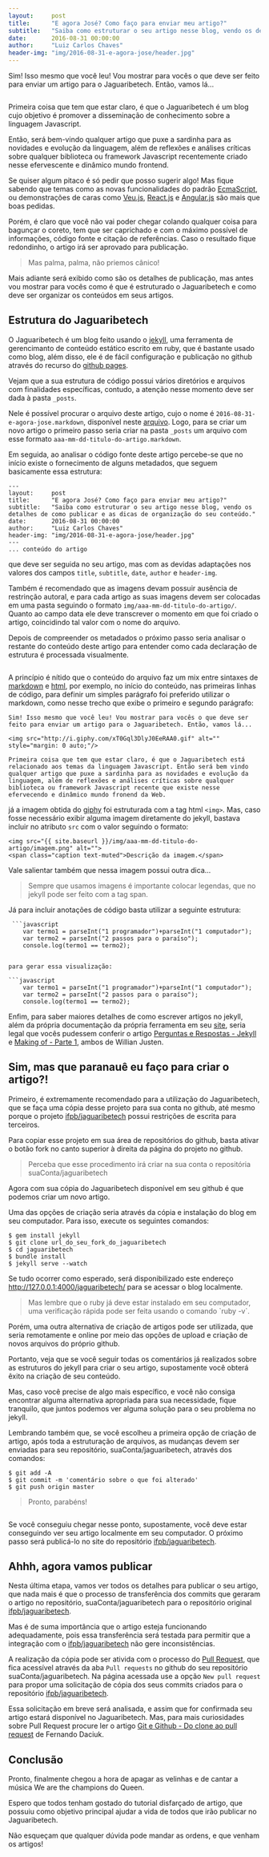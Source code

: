 ```yaml
---
layout:     post
title:      "E agora José? Como faço para enviar meu artigo?"
subtitle:   "Saiba como estruturar o seu artigo nesse blog, vendo os detalhes de como publicar e as dicas de organização do seu conteúdo."
date:       2016-08-31 00:00:00
author:     "Luiz Carlos Chaves"
header-img: "img/2016-08-31-e-agora-jose/header.jpg"
---
```


Sim! Isso mesmo que você leu! Vou mostrar para vocês o que deve ser feito para enviar um artigo para o Jaguaribetech. Então, vamos lá...

<img src="http://i.giphy.com/xT0Gql3DlyJ0EeRAA0.gif" alt="" style="margin: 0 auto;"/>

Primeira coisa que tem que estar claro, é que o Jaguaribetech é um blog cujo objetivo é promover a disseminação de conhecimento sobre a linguagem Javascript.

Então, será bem-vindo qualquer artigo que puxe a sardinha para as novidades e evolução da linguagem, além de reflexões e análises críticas sobre qualquer biblioteca ou framework Javascript recentemente criado nesse efervescente e dinâmico mundo frontend.

Se quiser algum pitaco é só pedir que posso sugerir algo! Mas fique sabendo que temas como as novas funcionalidades do padrão <a href="http://www.ecma-international.org/publications/standards/Ecma-262.htm">EcmaScript</a>, ou demonstrações de caras como <a href="https://vuejs.org/">Veu.js</a>, <a href="https://facebook.github.io/react/">React.js</a> e <a href="https://angularjs.org/">Angular.js</a> são mais que boas pedidas.

Porém, é claro que você não vai poder chegar colando qualquer coisa para bagunçar o coreto, tem que ser caprichado e com o máximo possível de informações, código fonte e citação de referências. Caso o resultado fique redondinho, o artigo irá ser aprovado para publicação.

<blockquote>Mas palma, palma, não priemos cânico!</blockquote>

Mais adiante será exibido como são os detalhes de publicação, mas antes vou mostrar para vocês como é que é estruturado o Jaguaribetech e como deve ser organizar os conteúdos em seus artigos.

<h2 class="section-heading">Estrutura do Jaguaribetech</h2>

O Jaguaribetech é um blog feito usando o <a href="http://jekyllrb.com/">jekyll</a>, uma ferramenta de gerencimanto de conteúdo estático escrito em ruby, que é bastante usado como blog, além disso, ele é de fácil configuração e publicação no github através do recurso do <a href="https://pages.github.com/">github pages</a>.

Vejam que a sua estrutura de código possui vários diretórios e arquivos com finalidades específicas, contudo, a atenção nesse momento deve ser dada à pasta `_posts`.

Nele é possível procurar o arquivo deste artigo, cujo o nome é `2016-08-31-e-agora-jose.markdown`, disponível neste <a href="https://github.com/ifpb/jaguaribetech/blob/master/_posts/2016-08-31-e-agora-jose.markdown">arquivo</a>. Logo, para se criar um novo artigo o primeiro passo seria criar na pasta `_posts` um arquivo com esse formato `aaa-mm-dd-titulo-do-artigo.markdown`.

Em seguida, ao analisar o código fonte deste artigo percebe-se que no início existe o fornecimento de alguns metadados, que seguem basicamente essa estrutura:

```text
---
layout:     post
title:      "E agora José? Como faço para enviar meu artigo?"
subtitle:   "Saiba como estruturar o seu artigo nesse blog, vendo os detalhes de como publicar e as dicas de organização do seu conteúdo."
date:       2016-08-31 00:00:00
author:     "Luiz Carlos Chaves"
header-img: "img/2016-08-31-e-agora-jose/header.jpg"
---
... conteúdo do artigo
```
que deve ser seguida no seu artigo, mas com as devidas adaptações nos valores dos campos `title`, `subtitle`, `date`, `author` e `header-img`.

Também é recomendado que as imagens devam possuir ausência de restrinção autoral, e para cada artigo as suas imagens devem ser colocadas em uma pasta seguindo o formato `img/aaa-mm-dd-titulo-do-artigo/`. Quanto ao campo data ele deve transcrever o momento em que foi criado o artigo, coincidindo tal valor com o nome do arquivo.

Depois de compreender os metadados o próximo passo seria analisar o restante do conteúdo deste artigo para entender como cada declaração de estrutura é processada visualmente.

<img src="http://i.giphy.com/YhyAJUCpno53y.gif" alt="" style="margin: 0 auto;"/>

A princípio é nítido que o conteúdo do arquivo faz um mix entre sintaxes de <a href="http://programminghistorian.org/new-lesson-workflow#write-in-markdown">markdown</a> e <a href="http://www.w3.org/TR/html">html</a>, por exemplo, no início do conteúdo, nas primeiras linhas de código, para definir um simples parágrafo foi preferido utilizar o markdown, como nesse trecho que exibe o primeiro e segundo parágrafo:

```text
Sim! Isso mesmo que você leu! Vou mostrar para vocês o que deve ser feito para enviar um artigo para o Jaguaribetech. Então, vamos lá...

<img src="http://i.giphy.com/xT0Gql3DlyJ0EeRAA0.gif" alt="" style="margin: 0 auto;"/>

Primeira coisa que tem que estar claro, é que o Jaguaribetech está relacionado aos temas da linguagem Javascript. Então será bem vindo qualquer artigo que puxe a sardinha para as novidades e evolução da linguagem, além de reflexões e análises críticas sobre qualquer biblioteca ou framework Javascript recente que existe nesse efervecendo e dinâmico mundo fronend da Web.

```

já a imagem obtida do <a href="http://giphy.com/">giphy</a> foi estruturada com a tag html `<img>`. Mas, caso fosse necessário exibir alguma imagem diretamente do jekyll, bastava incluir no atributo `src` com o valor seguindo o formato:

```text
<img src="{{ site.baseurl }}/img/aaa-mm-dd-titulo-do-artigo/imagem.png" alt="">
<span class="caption text-muted">Descrição da imagem.</span>
```

Vale salientar também que nessa imagem possui outra dica...

<blockquote>Sempre que usamos imagens é importante colocar legendas, que no jekyll pode ser feito com a tag span.</blockquote>

Já para incluir anotações de código basta utilizar a seguinte estrutura:

```text
 ```javascript
    var termo1 = parseInt("1 programador")+parseInt("1 computador");
    var termo2 = parseInt("2 passos para o paraíso");
    console.log(termo1 == termo2);
 ```
```

para gerar essa visualização:

```javascript
    var termo1 = parseInt("1 programador")+parseInt("1 computador");
    var termo2 = parseInt("2 passos para o paraíso");
    console.log(termo1 == termo2);
```

Enfim, para saber maiores detalhes de como escrever artigos no jekyll, além da própria documentação da própria ferramenta em seu <a href="http://jekyllrb.com/docs/home/">site</a>, seria legal que vocês pudessem conferir o artigo <a href="">Perguntas e Respostas - Jekyll</a> e <a href="https://willianjusten.com.br/making-of-parte-1/">Making of - Parte 1</a>, ambos de Willian Justen.

<h2 class="section-heading">Sim, mas que paranauê eu faço para criar o artigo?!</h2>

Primeiro, é extremamente recomendado para a utilização do Jaguaribetech, que se faça uma cópia desse projeto para sua conta no github, até mesmo porque o projeto <a href="https://github.com/ifpb/jaguaribetech">ifpb/jaguaribetech</a> possui restrições de escrita para terceiros.

Para copiar esse projeto em sua área de repositórios do github, basta ativar o botão <i class="fa fa-code-fork" aria-hidden="true"></i> fork no canto superior à direita da página do projeto no github.

<blockquote>Perceba que esse procedimento irá criar na sua conta o repositória suaConta/jaguaribetech</blockquote>

Agora com sua cópia do Jaguaribetech disponível em seu github é que podemos criar um novo artigo.

Uma das opções de criação seria através da cópia e instalação do blog em seu computador. Para isso, execute os seguintes comandos:

```shell
$ gem install jekyll
$ git clone url_do_seu_fork_do_jaguaribetech
$ cd jaguaribetech
$ bundle install
$ jekyll serve --watch
```

Se tudo ocorrer como esperado, será disponibilizado este endereço <a href="http://127.0.0.1:4000/jaguaribetech/">http://127.0.0.1:4000/jaguaribetech/</a> para se acessar o blog localmente.

<blockquote>Mas lembre que o ruby já deve estar instalado em seu computador, uma verificação rápida pode ser feita usando o comando `ruby -v`.</blockquote>

Porém, uma outra alternativa de criação de artigos pode ser utilizada, que seria remotamente e online por meio das opções de upload e criação de novos arquivos do próprio github.

Portanto, veja que se você seguir todas os comentários já realizados sobre as estruturos do jekyll para criar o seu artigo, supostamente você obterá êxito na criação de seu conteúdo.

Mas, caso você precise de algo mais específico, e você não consiga encontrar alguma alternativa apropriada para sua necessidade, fique tranquilo, que juntos podemos ver alguma solução para o seu problema no jekyll.

Lembrando também que, se você escolheu a primeira opção de criação de artigo, após toda a estruturação de arquivos, as mudanças devem ser enviadas para seu repositório, suaConta/jaguaribetech, através dos comandos:

```shell
$ git add -A
$ git commit -m 'comentário sobre o que foi alterado'
$ git push origin master
```
<blockquote>Pronto, parabéns!</blockquote>

<img src="http://i.giphy.com/BRjNBtOgmLweQ.gif" alt="" style="margin: 0 auto;"/>

Se você conseguiu chegar nesse ponto, supostamente, você deve estar conseguindo ver seu artigo localmente em seu computador. O próximo passo será publicá-lo no site do repositório <a href="https://github.com/ifpb/jaguaribetech">ifpb/jaguaribetech</a>.

<h2 class="section-heading">Ahhh, agora vamos publicar</h2>

Nesta última etapa, vamos ver todos os detalhes para publicar o seu artigo, que nada mais é que o processo de transferência dos commits que geraram o artigo no repositório, suaConta/jaguaribetech para o repositório original <a href="https://github.com/ifpb/jaguaribetech">ifpb/jaguaribetech</a>.

Mas é de suma importância que o artigo esteja funcionando adequadamente, pois essa transferência será testada para permitir que a integração com o <a href="https://github.com/ifpb/jaguaribetech">ifpb/jaguaribetech</a> não gere inconsistências.

A realização da cópia pode ser ativida com o processo do <a href="https://help.github.com/articles/creating-a-pull-request/">Pull Request</a>, que fica acessível através da aba `Pull requests` no github do seu repositório suaConta/jaguaribetech. Na página acessada use a opção `New pull request` para propor uma solicitação de cópia dos seus commits criados para o repositório <a href="https://github.com/ifpb/jaguaribetech">ifpb/jaguaribetech</a>.

Essa solicitação em breve será analisada, e assim que for confirmada seu artigo estará disponível no Jaguaribetech. Mas, para mais curiosidades sobre Pull Request procure ler o artigo <a href="http://blog.da2k.com.br/2015/02/04/git-e-github-do-clone-ao-pull-request/">Git e Github - Do clone ao pull request</a> de Fernando Daciuk.

<h2 class="section-heading">Conclusão</h2>

Pronto, finalmente chegou a hora de apagar as velinhas e de cantar a música We are the champions do Queen.

Espero que todos tenham gostado do tutorial disfarçado de artigo, que possuiu como objetivo principal ajudar a vida de todos que irão publicar no Jaguaribetech.

Não esqueçam que qualquer dúvida pode mandar as ordens, e que venham os artigos!

<img src="http://i.giphy.com/BjQTWPEVZjM6Q.gif" alt="" style="margin: 0 auto;"/>
